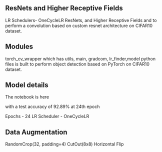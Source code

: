 
## ResNets and Higher Receptive Fields
LR Schedulers- OneCycleLR ResNets, and Higher Receptive Fields and to perform a convolution based on custom resnet architecture on CIFAR10 dataset.

## Modules 
 torch_cv_wrapper which has utils, main, gradcom, lr_finder,model python files is built to perform object detection based on PyTorch on CIFAR10 dataset.


## Model details
The notebook is here 

with a test accuracy of 92.89% at 24th epoch

Epochs - 24
LR Scheduler - OneCycleLR

## Data Augmentation 

RandomCrop(32, padding=4)
CutOut(8x8)
Horizontal Flip
